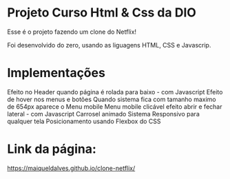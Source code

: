 # Projeto Curso Html & Css da DIO 

Esse é o projeto fazendo um clone do Netflix! 

Foi desenvolvido do zero, usando 
as liguagens HTML, CSS e Javascrip.

# Implementações

Efeito no Header quando página é rolada para baixo - com Javascript
Efeito de hover nos menus e botões 
Quando sistema fica com tamanho maximo de 654px aparece o Menu mobile
Menu mobile clicável efeito abrir e fechar lateral - com Javascript
Carrosel animado
Sistema Responsivo para qualquer tela
Posicionamento usando Flexbox do CSS

# Link da página:
https://maiqueldalves.github.io/clone-netflix/

